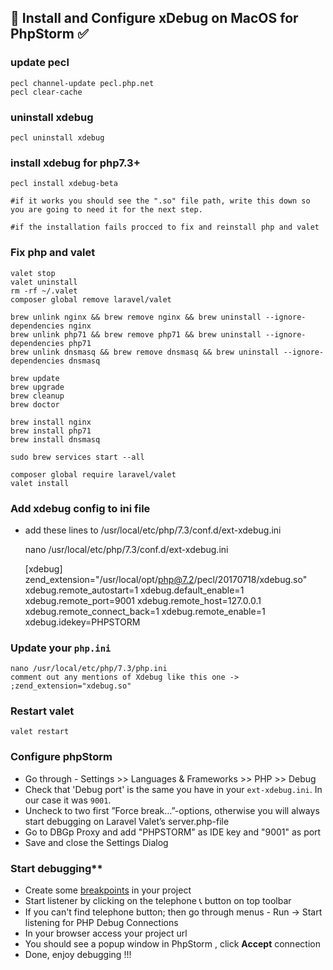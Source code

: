 ## :electric_plug: Install and Configure xDebug on MacOS for PhpStorm :white_check_mark:

### update pecl
	
	pecl channel-update pecl.php.net
	pecl clear-cache

### uninstall xdebug
	
	pecl uninstall xdebug

### install xdebug for php7.3+
	
	pecl install xdebug-beta

	#if it works you should see the ".so" file path, write this down so you are going to need it for the next step.
    
	#if the installation fails procced to fix and reinstall php and valet

### Fix php and valet

	valet stop
	valet uninstall
	rm -rf ~/.valet
	composer global remove laravel/valet

	brew unlink nginx && brew remove nginx && brew uninstall --ignore-dependencies nginx
	brew unlink php71 && brew remove php71 && brew uninstall --ignore-dependencies php71
	brew unlink dnsmasq && brew remove dnsmasq && brew uninstall --ignore-dependencies dnsmasq

	brew update
	brew upgrade
	brew cleanup
	brew doctor

	brew install nginx
	brew install php71
	brew install dnsmasq

	sudo brew services start --all

	composer global require laravel/valet
	valet install

### Add xdebug config to ini file


* add these lines to /usr/local/etc/php/7.3/conf.d/ext-xdebug.ini


	nano /usr/local/etc/php/7.3/conf.d/ext-xdebug.ini
    
	[xdebug]
	zend_extension="/usr/local/opt/php@7.2/pecl/20170718/xdebug.so"
	xdebug.remote_autostart=1
	xdebug.default_enable=1
	xdebug.remote_port=9001
	xdebug.remote_host=127.0.0.1
	xdebug.remote_connect_back=1
	xdebug.remote_enable=1
	xdebug.idekey=PHPSTORM
    
    
### Update your `php.ini`

	nano /usr/local/etc/php/7.3/php.ini
    comment out any mentions of Xdebug like this one -> ;zend_extension="xdebug.so"
    
### Restart valet

	valet restart

### Configure phpStorm

* Go through - Settings >> Languages & Frameworks >> PHP >> Debug
* Check that 'Debug port' is the same you have in your `ext-xdebug.ini`. In our case it was `9001`.
* Uncheck to two first ”Force break…”-options, otherwise you will always start debugging on Laravel Valet’s server.php-file
* Go to DBGp Proxy and add "PHPSTORM" as IDE key and "9001" as port
* Save and close the Settings Dialog

### Start debugging**

* Create some [breakpoints](https://www.jetbrains.com/help/phpstorm/breakpoints-2.html) in your project 
* Start listener by clicking on the telephone :telephone_receiver: button on top toolbar
* If you can't find telephone button; then go through menus - Run -> Start listening for PHP Debug Connections
* In your browser access your project url
* You should see a popup window in PhpStorm , click **Accept** connection 
* Done, enjoy debugging !!!